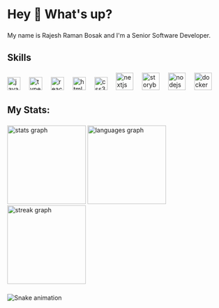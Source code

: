 <!--
**rajeshraman63/rajeshraman63** is a ✨ _special_ ✨ repository because its `README.md` (this file) appears on your GitHub profile.

Here are some ideas to get you started:

- 🔭 I’m currently working on ...
- 🌱 I’m currently learning ...
- 👯 I’m looking to collaborate on ...
- 🤔 I’m looking for help with ...
- 💬 Ask me about ...
- 📫 How to reach me: ...
- 😄 Pronouns: ...
- ⚡ Fun fact: ...
-->

<h1 align="left">Hey 👋 What's up?</h1>

<!-- <img align="right" height="180em" alt="Erica-yoda" src="https://media.giphy.com/media/l44Qqz6gO6JiVV3pu/giphy.gif">  -->


###

<p align="left">My name is Rajesh Raman Bosak and I'm a Senior Software Developer.</p>



###

<h2 align="left">Skills</h2>

###

<div align="left">
  <img src="https://cdn.jsdelivr.net/gh/devicons/devicon/icons/javascript/javascript-original.svg" height="30" alt="javascript logo"  />
  <img width="12" />
  <img src="https://cdn.jsdelivr.net/gh/devicons/devicon/icons/typescript/typescript-original.svg" height="30" alt="typescript logo"  />
  <img width="12" />
  <img src="https://cdn.jsdelivr.net/gh/devicons/devicon/icons/react/react-original.svg" height="30" alt="react logo"  />
  <img width="12" />
  <img src="https://cdn.jsdelivr.net/gh/devicons/devicon/icons/html5/html5-original.svg" height="30" alt="html5 logo"  />
  <img width="12" />
  <img src="https://cdn.jsdelivr.net/gh/devicons/devicon/icons/css3/css3-original.svg" height="30" alt="css3 logo"  />
<!--   <img width="12" /> -->
<!--   <img src="https://cdn.jsdelivr.net/gh/devicons/devicon/icons/python/python-original.svg" height="30" alt="python logo"  /> -->
  <img width="12" />
  <img src="https://cdn.jsdelivr.net/gh/devicons/devicon/icons/nextjs/nextjs-original.svg" height="40" alt="nextjs logo"  />
  <img width="12" />
  <img src="https://cdn.jsdelivr.net/gh/devicons/devicon/icons/storybook/storybook-original.svg" height="40" alt="storybook logo"  />
  <img width="12" />
  <img src="https://cdn.jsdelivr.net/gh/devicons/devicon/icons/nodejs/nodejs-original.svg" height="40" alt="nodejs logo"  />
  <img width="12" />
  <img src="https://cdn.jsdelivr.net/gh/devicons/devicon/icons/docker/docker-plain-wordmark.svg" height="40" alt="docker logo"  />

<!--   <img src="https://cdn.jsdelivr.net/gh/devicons/devicon/icons/csharp/csharp-original.svg" height="30" alt="csharp logo"  /> -->
</div>

###


###

<h2 align="left">My Stats: </h2>

###

<div align="left">
  <img src="https://github-readme-stats.vercel.app/api?username=rajeshraman63&hide_title=false&hide_rank=false&show_icons=true&include_all_commits=true&count_private=true&disable_animations=false&theme=dracula&locale=en&hide_border=false" height="180" alt="stats graph"  />
  <img src="https://github-readme-stats.vercel.app/api/top-langs?username=rajeshraman63&locale=en&hide_title=false&layout=compact&card_width=320&langs_count=5&theme=dracula&hide_border=false" height="180" alt="languages graph"  />
</div>

<div align="left">
  <img src="https://streak-stats.demolab.com?user=rajeshraman63&locale=en&mode=daily&theme=dark&hide_border=false&border_radius=5&order=3" height="180" alt="streak graph"  />
</div>

###

 ![Snake animation](https://github.com/eagrundy/eagrundy/blob/output/github-contribution-grid-snake.svg)
